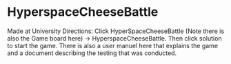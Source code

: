 # HyperspaceCheeseBattle
Made at University
Directions: Click HyperSpaceCheeseBattle (Note there is also the Game board here) -> HyperspaceCheeseBattle. Then click solution to start the game. There is also a user manuel here that explains the game and a document describing the testing that was conducted.
